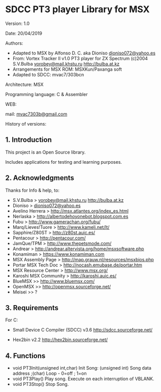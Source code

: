 # SDCC PT3 player Library for MSX

Version: 1.0

Date: 20/04/2019

Authors: 

- Adapted to MSX by Alfonso D. C. aka Dioniso <dioniso072@yahoo.es>
- From: Vortex Tracker II v1.0 PT3 player for ZX Spectrum
(c)2004 S.V.Bulba <vorobey@mail.khstu.ru> http://bulba.at.kz
- Arrangements for MSX ROM: MSXKun/Paxanga soft
- Adapted to SDCC: mvac7/303bcn
        
        

Architecture: MSX

Programming language: C & Assembler

WEB:
 
mail: mvac7303b@gmail.com


History of versions:




## 1. Introduction

This project is an Open Source library.


  
Includes applications for testing and learning purposes.



## 2. Acknowledgments
  
Thanks for Info & help, to:

* S.V.Bulba > <vorobey@mail.khstu.ru> http://bulba.at.kz
* Dioniso > <dioniso072@yahoo.es>
* Avelino Herrera > http://msx.atlantes.org/index_es.html
* Nerlaska > http://albertodehoyonebot.blogspot.com.es
* Fubu > http://www.gamerachan.org/fubu/
* Marq/Lieves!Tuore > http://www.kameli.net/lt/
* Sapphire/Z80ST > http://z80st.auic.es/
* Pentacour > http://pentacour.com/
* JamQue/TPM > http://www.thepetsmode.com/
* Andrear > http://andrear.altervista.org/home/msxsoftware.php
* Konamiman > https://www.konamiman.com
* MSX Assembly Page > http://map.grauw.nl/resources/msxbios.php
* Portar MSX Tech Doc > http://nocash.emubase.de/portar.htm
* MSX Resource Center > http://www.msx.org/
* Karoshi MSX Community > http://karoshi.auic.es/
* BlueMSX >> http://www.bluemsx.com/
* OpenMSX >> http://openmsx.sourceforge.net/
* Meisei  >> ?



## 3. Requirements

For C:

 * Small Device C Compiler (SDCC) v3.6 http://sdcc.sourceforge.net/
     
 * Hex2bin v2.2 http://hex2bin.sourceforge.net/






## 4. Functions

* void PT3Init(unsigned int,char) Init Song: (unsigned int) Song data address ;(char) Loop - 0=off ; 1=on
* void PT3Play() Play song. Execute on each interruption of VBLANK.
* void PT3Stop() Stop Song.
